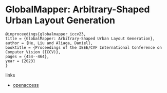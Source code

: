 # GlobalMapper: Arbitrary-Shaped Urban Layout Generation

```
@inproceedings{globalmapper_iccv23,
title = {GlobalMapper: Arbitrary-Shaped Urban Layout Generation},
author = {He, Liu and Aliaga, Daniel},
booktitle = {Proceedings of the IEEE/CVF International Conference on Computer Vision (ICCV)},
pages = {454--464},
year = {2023}
}
```

links
- [openaccess](http://openaccess.thecvf.com//content/ICCV2023/html/He_GlobalMapper_Arbitrary-Shaped_Urban_Layout_Generation_ICCV_2023_paper.html)

